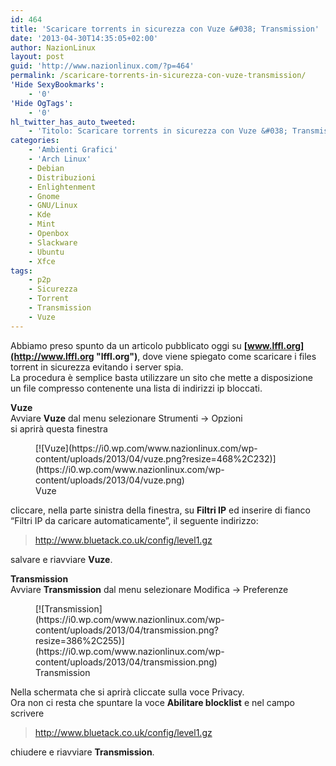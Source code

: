 ```yaml
---
id: 464
title: 'Scaricare torrents in sicurezza con Vuze &#038; Transmission'
date: '2013-04-30T14:35:05+02:00'
author: NazionLinux
layout: post
guid: 'http://www.nazionlinux.com/?p=464'
permalink: /scaricare-torrents-in-sicurezza-con-vuze-transmission/
'Hide SexyBookmarks':
    - '0'
'Hide OgTags':
    - '0'
hl_twitter_has_auto_tweeted:
    - 'Titolo: Scaricare torrents in sicurezza con Vuze &#038; Transmission, Articolo: http://www.nazionlinux.com/?p=464'
categories:
    - 'Ambienti Grafici'
    - 'Arch Linux'
    - Debian
    - Distribuzioni
    - Enlightenment
    - Gnome
    - GNU/Linux
    - Kde
    - Mint
    - Openbox
    - Slackware
    - Ubuntu
    - Xfce
tags:
    - p2p
    - Sicurezza
    - Torrent
    - Transmission
    - Vuze
---
```


Abbiamo preso spunto da un articolo pubblicato oggi su **[www.lffl.org](http://www.lffl.org "lffl.org")**, dove viene spiegato come scaricare i files torrent in sicurezza evitando i server spia.  
La procedura è semplice basta utilizzare un sito che mette a disposizione un file compresso contenente una lista di indirizzi ip bloccati.

**Vuze**  
Avviare **Vuze** dal menu selezionare Strumenti -&gt; Opzioni  
si aprirà questa finestra

<figure aria-describedby="caption-attachment-465" class="wp-caption aligncenter" id="attachment_465" style="width: 468px">[![Vuze](https://i0.wp.com/www.nazionlinux.com/wp-content/uploads/2013/04/vuze.png?resize=468%2C232)](https://i0.wp.com/www.nazionlinux.com/wp-content/uploads/2013/04/vuze.png)<figcaption class="wp-caption-text" id="caption-attachment-465">Vuze</figcaption></figure>

cliccare, nella parte sinistra della finestra, su **Filtri IP** ed inserire di fianco “Filtri IP da caricare automaticamente”, il seguente indirizzo:

> http://www.bluetack.co.uk/config/level1.gz

salvare e riavviare **Vuze**.

**Transmission**  
Avviare **Transmission** dal menu selezionare Modifica -&gt; Preferenze

<figure aria-describedby="caption-attachment-472" class="wp-caption aligncenter" id="attachment_472" style="width: 386px">[![Transmission](https://i0.wp.com/www.nazionlinux.com/wp-content/uploads/2013/04/transmission.png?resize=386%2C255)](https://i0.wp.com/www.nazionlinux.com/wp-content/uploads/2013/04/transmission.png)<figcaption class="wp-caption-text" id="caption-attachment-472">Transmission</figcaption></figure>

Nella schermata che si aprirà cliccate sulla voce Privacy.  
Ora non ci resta che spuntare la voce **Abilitare blocklist** e nel campo scrivere

> http://www.bluetack.co.uk/config/level1.gz

chiudere e riavviare **Transmission**.